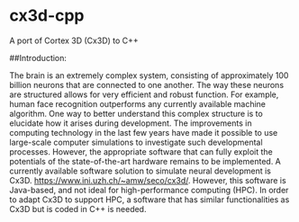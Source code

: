 # cx3d-cpp
A port of Cortex 3D (Cx3D) to C++

##Introduction:

The brain is an extremely complex system, consisting of approximately 100 billion neurons that are connected to one another. The way these neurons are structured allows for very efficient and robust function. For example, human face recognition outperforms any currently available machine algorithm. One way to better understand this complex structure is to elucidate how it arises during development. The improvements in computing technology in the last few years have made it possible to use large-scale computer simulations to investigate such developmental processes. However, the appropriate software that can fully exploit the potentials of the state-of-the-art hardware remains to be implemented.
A currently available software solution to simulate neural development is Cx3D. <https://www.ini.uzh.ch/~amw/seco/cx3d/>. However, this software is Java-based, and not ideal for high-performance computing (HPC). In order to adapt Cx3D to support HPC, a software that has similar functionalities as Cx3D but is coded in C++ is needed.

